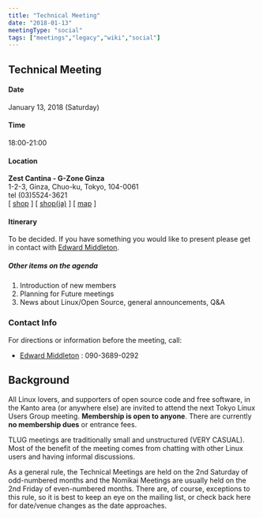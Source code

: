 ```yaml
---
title: "Technical Meeting"
date: "2018-01-13"
meetingType: "social"
tags: ["meetings","legacy","wiki","social"]
---
```


<h2 id="technical_meeting">Technical Meeting</h2>
<h4 id="date">Date</h4>
<p>January 13, 2018 (Saturday)</p>
<h4 id="time">Time</h4>
<p>18:00-21:00</p>
<h4 id="location">Location</h4>
<p><strong>Zest Cantina - G-Zone Ginza</strong><br />
1-2-3, Ginza, Chuo-ku, Tokyo, 104-0061<br />
tel (03)5524-3621<br />
[ <a href="http://www.zest-cantina.jp/gzone/?lang=en">shop</a> ]
[ <a href="http://www.zest-cantina.jp/gzone/?lang=ja">shop(ja)</a> ]
[ <a href="https://goo.gl/maps/kQEvNUVgAvq">map</a> ]</p>
<h4 id="itinerary">Itinerary</h4>
<p>To be decided. If you have something you would like to present please get in contact with <a href="./Edward_Middleton">Edward Middleton</a>.</p>
<h5 id="other_items_on_the_agenda">Other items on the agenda</h5>
<ol>
<li>Introduction of new members</li>
<li>Planning for Future meetings</li>
<li>News about Linux/Open Source, general announcements, Q&amp;A</li>
</ol>
<h3 id="contact_info">Contact Info</h3>
<p>For directions or information before the meeting, call:</p>
<ul>
<li><a href="./Edward_Middleton">Edward Middleton</a> : 090-3689-0292</li>
</ul>

<h2 id="introduction">Background</h2>
<p>All Linux lovers, and supporters of open source code and free software, in the Kanto area (or anywhere else) are invited to attend the next Tokyo Linux Users Group meeting. <b>Membership is open to anyone</b>. There are currently <b>no membership dues</b> or entrance fees.</p>
<p>TLUG meetings are traditionally small and unstructured (VERY CASUAL). Most of the benefit of the meeting comes from chatting with other Linux users and having informal discussions.</p>
<p>As a general rule, the Technical Meetings are held on the 2nd Saturday of odd-numbered months and the Nomikai Meetings are usually held on the 2nd Friday of even-numbered months. There are, of course, exceptions to this rule, so it is best to keep an eye on the mailing list, or check back here for date/venue changes as the date approaches.</p>
